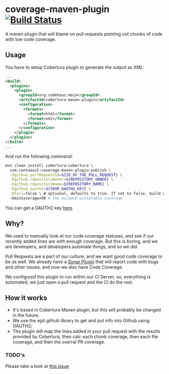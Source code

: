 coverage-maven-plugin [![Build Status](https://travis-ci.org/caarlos0/coverage-maven-plugin.svg?branch=master)](https://travis-ci.org/caarlos0/coverage-maven-plugin)
=====================

A maven plugin that will blame on pull requests pointing out
chunks of code with low code coverage.

## Usage

You have to setup Cobertura plugin to generate the output as XML:

```xml
...
<build>
  <plugins>
    <plugin>
      <groupId>org.codehaus.mojo</groupId>
      <artifactId>cobertura-maven-plugin</artifactId>
      <configuration>
        <formats>
          <format>html</format>
          <format>xml</format>
        </formats>
      </configuration>
    </plugin>
  </plugins>
</build>
...
```

And run the following command:

```bash
mvn clean install cobertura:cobertura \
  com.contaazul:coverage-maven-plugin:publish \
  -Dgithub.pullRequestId=${ID_OF_THE_PULL_REQUEST} \
  -Dgithub.repositoryOwner=${REPOSITORY_OWNER} \
  -Dgithub.repositoryName=${REPOSITORY_NAME} \
  -Dgithub.oauth2=${YOUR_OAUTH2_KEY} \
  -Dfail=false \ # optional, defaults to true. If set to false, build will not break when in low coverage
  -DminCoverage=90 # the minimum acceptable coverage
```

You can get a OAUTH2 key [here](https://github.com/settings/tokens/new).

## Why?

We used to manually look at our code coverage statuses, and see if our
recently added lines are with enough coverage. But this is boring, and
we are developers, and developers automate things, and so we did.

Pull Requests are a part of our culture, and we want good code coverage
to be as well. We already have a [Sonar Plugin][sonar] that will report
code with bugs and other issues, and now we also have Code Coverage.

We configured this plugin to run within our CI Server, so, everything is
automated, we just open a pull request and the CI do the rest.

[sonar]:https://github.com/velo/sonar-pull-request-integration

## How it works

- It's based in Cobertura Maven plugin, but this will probably be changed
in the future;
- We use the egit.github library to get and put info into Github using OAUTH2;
- The plugin will map the lines added in your pull request with the results
provided by Cobertura, then calc each chunk coverage, then each file coverage,
and then the overral PR coverage.

### TODO's

Please take a look at [this issue](https://github.com/caarlos0/coverage-maven-plugin/issues/4)


